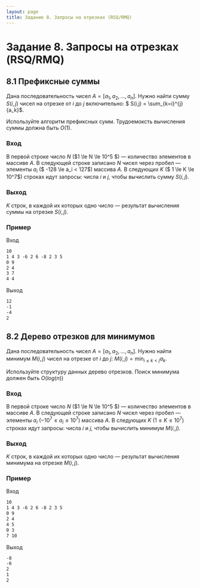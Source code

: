 ```yaml
---
layout: page
title: Задание 8. Запросы на отрезках (RSQ/RMQ)
---
```


# Задание 8. Запросы на отрезках (RSQ/RMQ)

## 8.1 Префиксные суммы

Дана последовательность чисел $A = [a_1, a_2, ..., a_n]$. Нужно найти сумму $S(i,j)$ чисел на отрезке от $i$ до $j$ включительно: $ S(i,j) = \sum_{k=i}^{j}{a_k}$.

Используйте алгоритм префиксных сумм. Трудоемоксть вычисления суммы должна быть $O(1)$.

### Вход

В первой строке число $N$ ($1 \le N \le 10^5 $) — количество элементов в массиве $A$.
В следующей строке записано $N$ чисел через пробел — элементы $a_i$ ($ -128 \le a_i < 127$) массива $A$.
В следующих $K$ ($ 1 \le K \le 10^7$) строках идут запросы: числа $i$ и $j$, чтобы вычислить сумму $S(i,j)$.

### Выход

$K$ строк, в каждой их которых одно число — результат вычисления суммы на отрезке $S(i,j)$.

### Пример

Вход

```txt
10
1 4 3 -6 2 6 -8 2 3 5
0 9
2 4
3 7
4 4
```

Выход

```txt
12
-1
-4
2
```

## 8.2 Дерево отрезков для минимумов

Дана последовательность чисел $A = [a_1, a_2, ..., a_n]$. Нужно найти минимум $M(i,j)$ чисел на отрезке от $i$ до $j$: $M(i,j) = \min_{i \le k < j}{a_k}$.

Используйте структуру данных дерево отрезков. Поиск минимума должен быть $O(log(n))$

### Вход

В первой строке число $N$ ($1 \le N \le 10^5 $) — количество элементов в массиве $A$.
В следующей строке записано $N$ чисел через пробел — элементы $a_i$ ($-10^7 \le a_i \le 10^7$) массива $A$.
В следующих $K$ ($1 \le K \le 10^7$) строках идут запросы: числа $i$ и $j$, чтобы вычислить минимум $M(i,j)$.

### Выход

$K$ строк, в каждой их которых одно число — результат вычисления минимума на отрезке $M(i,j)$.

### Пример

Вход

```txt
10
1 4 3 -6 2 6 -8 2 3 5
0 9
2 4
4 5
0 3
7 10
```

Выход

```txt
-8
-6
2
1
2
```
